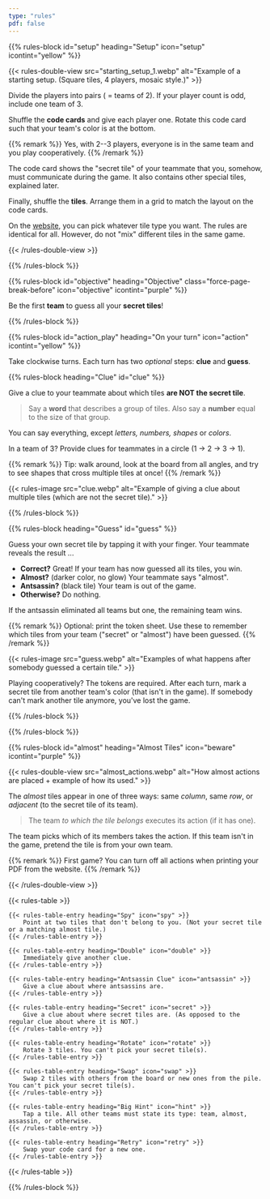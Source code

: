 ```yaml
---
type: "rules"
pdf: false
---
```


{{% rules-block id="setup" heading="Setup" icon="setup" icontint="yellow" %}}

{{< rules-double-view src="starting_setup_1.webp" alt="Example of a starting setup. (Square tiles, 4 players, mosaic style.)" >}}

Divide the players into pairs ( = teams of 2). If your player count is odd, include one team of 3.

Shuffle the **code cards** and give each player one. Rotate this code card such that your team's color is at the bottom.

{{% remark %}}
Yes, with 2--3 players, everyone is in the same team and you play cooperatively.
{{% /remark %}}

The code card shows the "secret tile" of your teammate that you, somehow, must communicate during the game. It also contains other special tiles, explained later.

Finally, shuffle the **tiles**. Arrange them in a grid to match the layout on the code cards.

On the [website](https://pandaqi.com/photomone-antsassins), you can pick whatever tile type you want. The rules are identical for all. However, do not "mix" different tiles in the same game.

{{< /rules-double-view >}}

{{% /rules-block %}}

{{% rules-block id="objective" heading="Objective" class="force-page-break-before" icon="objective" icontint="purple" %}}

Be the first **team** to guess all your **secret tiles**!

{{% /rules-block %}}

{{% rules-block id="action_play" heading="On your turn" icon="action" icontint="yellow" %}}

Take clockwise turns. Each turn has two _optional_ steps: **clue** and **guess**.

{{% rules-block heading="Clue" id="clue" %}}

Give a clue to your teammate about which tiles **are NOT the secret tile**. 

> Say a **word** that describes a group of tiles. Also say a **number** equal to the size of that group.

You can say everything, except _letters, numbers, shapes_ or _colors_.

In a team of 3? Provide clues for teammates in a circle (1 -> 2 -> 3 -> 1).

{{% remark %}}
Tip: walk around, look at the board from all angles, and try to see shapes that cross multiple tiles at once!
{{% /remark %}}

{{< rules-image src="clue.webp" alt="Example of giving a clue about multiple tiles (which are not the secret tile)." >}}

{{% /rules-block %}}

{{% rules-block heading="Guess" id="guess" %}}

Guess your own secret tile by tapping it with your finger. Your teammate reveals the result ...

* **Correct?** Great! If your team has now guessed all its tiles, you win.
* **Almost?** (darker color, no glow) Your teammate says "almost".
* **Antsassin?** (black tile) Your team is out of the game.
* **Otherwise?** Do nothing.

If the antsassin eliminated all teams but one, the remaining team wins.

{{% remark %}}
Optional: print the token sheet. Use these to remember which tiles from your team ("secret" or "almost") have been guessed.
{{% /remark %}}

{{< rules-image src="guess.webp" alt="Examples of what happens after somebody guessed a certain tile." >}}

Playing cooperatively? The tokens are required. After each turn, mark a secret tile from another team's color (that isn't in the game). If somebody can't mark another tile anymore, you've lost the game.

{{% /rules-block %}}

{{% /rules-block %}}

{{% rules-block id="almost" heading="Almost Tiles" icon="beware" icontint="purple" %}}

{{< rules-double-view src="almost_actions.webp" alt="How almost actions are placed + example of how its used." >}}

The _almost_ tiles appear in one of three ways: same _column_, same _row_, or _adjacent_ (to the secret tile of its team).

> The team _to which the tile belongs_ executes its action (if it has one). 

The team picks which of its members takes the action. If this team isn't in the game, pretend the tile is from your own team.

{{% remark %}}
First game? You can turn off all actions when printing your PDF from the website.
{{% /remark %}}

{{< /rules-double-view >}}

{{< rules-table >}}
<!-- -->
    {{< rules-table-entry heading="Spy" icon="spy" >}}
        Point at two tiles that don't belong to you. (Not your secret tile or a matching almost tile.)
    {{< /rules-table-entry >}}
<!-- -->
    {{< rules-table-entry heading="Double" icon="double" >}}
        Immediately give another clue.
    {{< /rules-table-entry >}}
<!-- -->
    {{< rules-table-entry heading="Antsassin Clue" icon="antsassin" >}}
        Give a clue about where antsassins are.
    {{< /rules-table-entry >}}
<!-- -->
    {{< rules-table-entry heading="Secret" icon="secret" >}}
        Give a clue about where secret tiles are. (As opposed to the regular clue about where it is NOT.)
    {{< /rules-table-entry >}}
<!-- -->
    {{< rules-table-entry heading="Rotate" icon="rotate" >}}
        Rotate 3 tiles. You can't pick your secret tile(s).
    {{< /rules-table-entry >}}
<!-- -->
    {{< rules-table-entry heading="Swap" icon="swap" >}}
        Swap 2 tiles with others from the board or new ones from the pile. You can't pick your secret tile(s).
    {{< /rules-table-entry >}}
<!-- -->
    {{< rules-table-entry heading="Big Hint" icon="hint" >}}
        Tap a tile. All other teams must state its type: team, almost, assassin, or otherwise.
    {{< /rules-table-entry >}}
<!-- -->
    {{< rules-table-entry heading="Retry" icon="retry" >}}
        Swap your code card for a new one.
    {{< /rules-table-entry >}}
{{< /rules-table >}}

{{% /rules-block %}}